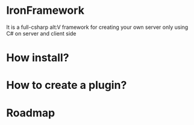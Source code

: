 # IronFramework
It is a full-csharp alt:V framework for creating your own server only using C# on server and client side

# How install?

# How to create a plugin?

# Roadmap
